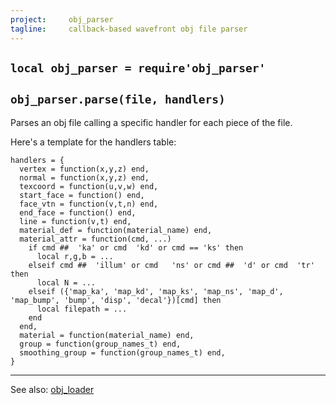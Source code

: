 ```yaml
---
project:     obj_parser
tagline:     callback-based wavefront obj file parser
---
```


## `local obj_parser = require'obj_parser'`

## `obj_parser.parse(file, handlers)`

Parses an obj file calling a specific handler for each piece of the file.

Here's a template for the handlers table:

~~~{.lua}
handlers = {
  vertex = function(x,y,z) end,
  normal = function(x,y,z) end,
  texcoord = function(u,v,w) end,
  start_face = function() end,
  face_vtn = function(v,t,n) end,
  end_face = function() end,
  line = function(v,t) end,
  material_def = function(material_name) end,
  material_attr = function(cmd, ...)
    if cmd ##  'ka' or cmd  'kd' or cmd == 'ks' then
      local r,g,b = ...
    elseif cmd ##  'illum' or cmd   'ns' or cmd ##  'd' or cmd  'tr' then
      local N = ...
    elseif ({'map_ka', 'map_kd', 'map_ks', 'map_ns', 'map_d', 'map_bump', 'bump', 'disp', 'decal'})[cmd] then
      local filepath = ...
    end
  end,
  material = function(material_name) end,
  group = function(group_names_t) end,
  smoothing_group = function(group_names_t) end,
}
~~~

----
See also: [obj_loader](obj_loader.html)

